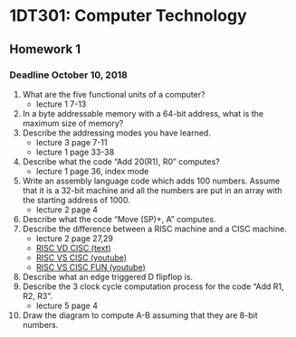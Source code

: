 # 1DT301: Computer Technology
## Homework 1
### Deadline October 10, 2018
1. What are the five functional units of a computer?
    - lecture 1 7-13
2. In a byte addressable memory with a 64-bit address, what is the maximum size of memory?
3. Describe the addressing modes you have learned.
    - lecture 3 page 7-11
    - lecture 1 page 33-38
4. Describe what the code “Add 20(R1), R0” computes?
    - lecture 1 page 36, index mode
5. Write an assembly language code which adds 100 numbers. Assume that it is a 32-bit machine and all the numbers are put in an array with the starting address of 1000.
    - lecture 2 page 4
6. Describe what the code “Move (SP)+, A” computes.
7. Describe the difference between a RISC machine and a CISC machine.
    - lecture 2 page 27,29
    - [RISC VD CISC (text)](https://cs.stanford.edu/people/eroberts/courses/soco/projects/risc/risccisc/)
    - [RISC VS CISC (youtube)](https://youtu.be/_EKgwOAAWZA)
    - [RISC VS CISC FUN (youtube)](https://youtu.be/a4kgtygCZBc)
8. Describe what an edge triggered D flipflop is.
9. Describe the 3 clock cycle computation process for the code “Add R1, R2, R3”.
    - lecture 5 page 4
10. Draw the diagram to compute A-B assuming that they are 8-bit numbers.